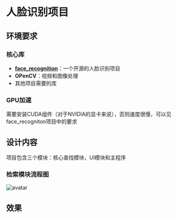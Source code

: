 # 人脸识别项目


## 环境要求
### 核心库
- [**face_recognition**](https://github.com/ageitgey/face_recognition)：一个开源的人脸识别项目
- **OPenCV**：视频和图像处理
- 其他项目需要的库

### GPU加速
需要安装CUDA组件（对于NVIDIA的显卡来说），否则速度很慢，可以见face_recogniton项目中的要求

## 设计内容
项目包含三个模块：核心查找模块，UI模块和主程序
### 检索模块流程图
![avatar](https://github.com/mingcaixiao/faceRecog/blob/master/ref/1.png)

## 效果

